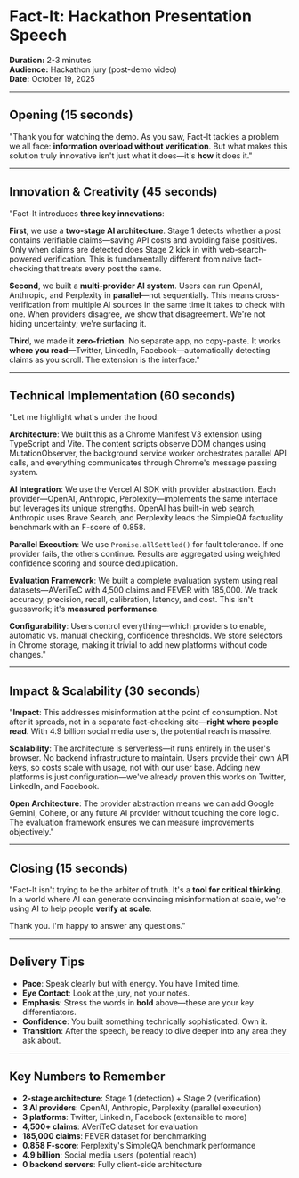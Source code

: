 # Fact-It: Hackathon Presentation Speech

**Duration:** 2-3 minutes  
**Audience:** Hackathon jury (post-demo video)  
**Date:** October 19, 2025

---

## Opening (15 seconds)

"Thank you for watching the demo. As you saw, Fact-It tackles a problem we all face: **information overload without verification**. But what makes this solution truly innovative isn't just what it does—it's **how** it does it."

---

## Innovation & Creativity (45 seconds)

"Fact-It introduces **three key innovations**:

**First**, we use a **two-stage AI architecture**. Stage 1 detects whether a post contains verifiable claims—saving API costs and avoiding false positives. Only when claims are detected does Stage 2 kick in with web-search-powered verification. This is fundamentally different from naive fact-checking that treats every post the same.

**Second**, we built a **multi-provider AI system**. Users can run OpenAI, Anthropic, and Perplexity in **parallel**—not sequentially. This means cross-verification from multiple AI sources in the same time it takes to check with one. When providers disagree, we show that disagreement. We're not hiding uncertainty; we're surfacing it.

**Third**, we made it **zero-friction**. No separate app, no copy-paste. It works **where you read**—Twitter, LinkedIn, Facebook—automatically detecting claims as you scroll. The extension is the interface."

---

## Technical Implementation (60 seconds)

"Let me highlight what's under the hood:

**Architecture**: We built this as a Chrome Manifest V3 extension using TypeScript and Vite. The content scripts observe DOM changes using MutationObserver, the background service worker orchestrates parallel API calls, and everything communicates through Chrome's message passing system.

**AI Integration**: We use the Vercel AI SDK with provider abstraction. Each provider—OpenAI, Anthropic, Perplexity—implements the same interface but leverages its unique strengths. OpenAI has built-in web search, Anthropic uses Brave Search, and Perplexity leads the SimpleQA factuality benchmark with an F-score of 0.858.

**Parallel Execution**: We use `Promise.allSettled()` for fault tolerance. If one provider fails, the others continue. Results are aggregated using weighted confidence scoring and source deduplication.

**Evaluation Framework**: We built a complete evaluation system using real datasets—AVeriTeC with 4,500 claims and FEVER with 185,000. We track accuracy, precision, recall, calibration, latency, and cost. This isn't guesswork; it's **measured performance**.

**Configurability**: Users control everything—which providers to enable, automatic vs. manual checking, confidence thresholds. We store selectors in Chrome storage, making it trivial to add new platforms without code changes."

---

## Impact & Scalability (30 seconds)

"**Impact**: This addresses misinformation at the point of consumption. Not after it spreads, not in a separate fact-checking site—**right where people read**. With 4.9 billion social media users, the potential reach is massive.

**Scalability**: The architecture is serverless—it runs entirely in the user's browser. No backend infrastructure to maintain. Users provide their own API keys, so costs scale with usage, not with our user base. Adding new platforms is just configuration—we've already proven this works on Twitter, LinkedIn, and Facebook.

**Open Architecture**: The provider abstraction means we can add Google Gemini, Cohere, or any future AI provider without touching the core logic. The evaluation framework ensures we can measure improvements objectively."

---

## Closing (15 seconds)

"Fact-It isn't trying to be the arbiter of truth. It's a **tool for critical thinking**. In a world where AI can generate convincing misinformation at scale, we're using AI to help people **verify at scale**.

Thank you. I'm happy to answer any questions."

---

## Delivery Tips

- **Pace**: Speak clearly but with energy. You have limited time.
- **Eye Contact**: Look at the jury, not your notes.
- **Emphasis**: Stress the words in **bold** above—these are your key differentiators.
- **Confidence**: You built something technically sophisticated. Own it.
- **Transition**: After the speech, be ready to dive deeper into any area they ask about.

---

## Key Numbers to Remember

- **2-stage architecture**: Stage 1 (detection) + Stage 2 (verification)
- **3 AI providers**: OpenAI, Anthropic, Perplexity (parallel execution)
- **3 platforms**: Twitter, LinkedIn, Facebook (extensible to more)
- **4,500+ claims**: AVeriTeC dataset for evaluation
- **185,000 claims**: FEVER dataset for benchmarking
- **0.858 F-score**: Perplexity's SimpleQA benchmark performance
- **4.9 billion**: Social media users (potential reach)
- **0 backend servers**: Fully client-side architecture
